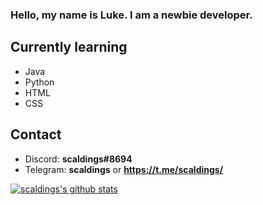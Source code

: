 ### Hello, my name is Luke. I am a newbie developer.

## Currently learning  
* Java
* Python
* HTML
* CSS

## Contact  
* Discord: **scaldings#8694**  
* Telegram: **scaldings** or **https://t.me/scaldings/**  

[![scaldings's github stats](https://github-readme-stats.vercel.app/api?username=scaldings)](https://github.com/anuraghazra/github-readme-stats)
